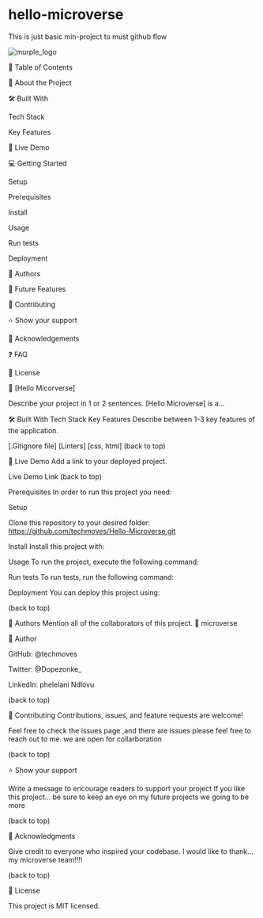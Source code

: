 # hello-microverse
This is just basic min-project to must github flow 

 
 ![murple_logo](https://user-images.githubusercontent.com/110924992/218853728-1a8f5726-cd6a-4613-85ed-38dd5132cd9f.png)
 
 
 
 






📗 Table of Contents


📖 About the Project

🛠 Built With

Tech Stack

Key Features

🚀 Live Demo

💻 Getting Started

Setup

Prerequisites

Install

Usage

Run tests

Deployment

👥 Authors

🔭 Future Features

🤝 Contributing

⭐️ Show your support

🙏 Acknowledgements

❓ FAQ

📝 License

📖 [Hello Micorverse]


Describe your project in 1 or 2 sentences. [Hello Microverse] is a...

🛠 Built With
Tech Stack
Key Features
Describe between 1-3 key features of the application.

[.Gitignore file]
[Linters]
[css, html]
(back to top)

🚀 Live Demo
Add a link to your deployed project.

Live Demo Link
(back to top)

Prerequisites
In order to run this project you need:

Setup


Clone this repository to your desired folder: https://github.com/techmoves/Hello-Microverse.git

Install
Install this project with:

Usage
To run the project, execute the following command:

Run tests
To run tests, run the following command:

Deployment
You can deploy this project using:

(back to top)

👥 Authors
Mention all of the collaborators of this project. 👤 microverse




👤 Author


GitHub: @techmoves


Twitter: @Dopezonke_

LinkedIn: phelelani Ndlovu


(back to top)


🤝 Contributing
Contributions, issues, and feature requests are welcome!

Feel free to check the issues page ,and there are issues please feel free to reach out to me.
we are open for collarboration

(back to top)

⭐️ Show your support



Write a message to encourage readers to support your project If you like this project... be sure to keep an eye on my future projects we going to be more

(back to top)

🙏 Acknowledgments


Give credit to everyone who inspired your codebase. I would like to thank... my microverse team!!!!

(back to top)



📝 License


This project is MIT licensed.

